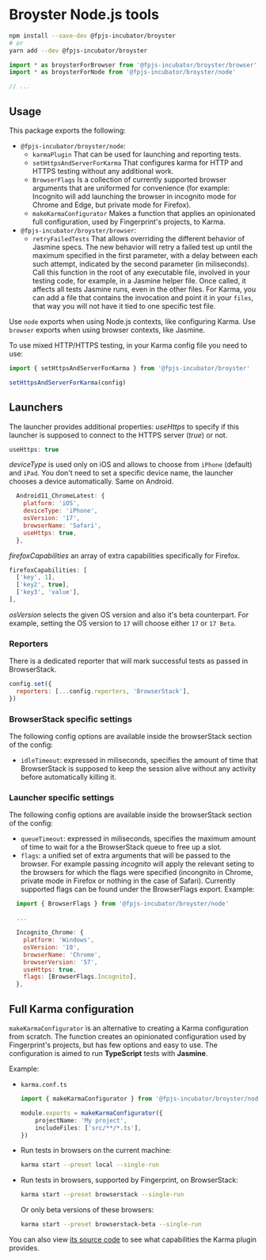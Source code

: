 # Broyster Node.js tools

```bash
npm install --save-dev @fpjs-incubator/broyster
# or
yarn add --dev @fpjs-incubator/broyster
```

```js
import * as broysterForBrowser from '@fpjs-incubator/broyster/browser'
import * as broysterForNode from '@fpjs-incubator/broyster/node'

// ...
```

## Usage

This package exports the following:

-   `@fpjs-incubator/broyster/node`:
    -   `karmaPlugin` That can be used for launching and reporting tests.
    -   `setHttpsAndServerForKarma` That configures karma for HTTP and HTTPS testing without any additional work.
    -   `BrowserFlags` Is a collection of currently supported browser arguments that are uniformed for convenience (for
        example: Incognito will add launching the browser in incognito mode for Chrome and Edge, but private mode for Firefox).
    -   `makeKarmaConfigurator` Makes a function that applies an opinionated full configuration, used by Fingerprint's projects, to Karma.
-   `@fpjs-incubator/broyster/browser`:
    -   `retryFailedTests` That allows overriding the different behavior of Jasmine specs. The new behavior will retry a failed test up until the maximum specified in the first parameter, with a delay between each such attempt, indicated by the second parameter (in miliseconds). Call this function in the root of any executable file, involved in your testing code, for example, in a Jasmine helper file. Once called, it affects all tests Jasmine runs, even in the other files. For Karma, you can add a file that contains the invocation and point it in your `files`, that way you will not have it tied to one specific test file.

Use `node` exports when using Node.js contexts, like configuring Karma.
Use `browser` exports when using browser contexts, like Jasmine.

To use mixed HTTP/HTTPS testing, in your Karma config file you need to use:

```js
import { setHttpsAndServerForKarma } from '@fpjs-incubator/broyster'

setHttpsAndServerForKarma(config)
```

## Launchers

The launcher provides additional properties:
_useHttps_ to specify if this launcher is supposed to connect to the HTTPS server (_true_) or not.

```js
useHttps: true
```

_deviceType_ is used only on iOS and allows to choose from `iPhone` (default) and `iPad`.
You don't need to set a specific device name, the launcher chooses a device automatically. Same on Android.

```js
  Android11_ChromeLatest: {
    platform: 'iOS',
    deviceType: 'iPhone',
    osVersion: '17',
    browserName: 'Safari',
    useHttps: true,
  },
```

_firefoxCapabilities_ an array of extra capabilities specifically for Firefox.

```js
firefoxCapabilities: [
  ['key', 1],
  ['key2', true],
  ['key3', 'value'],
],
```

_osVersion_ selects the given OS version and also it's beta counterpart. For example, setting the OS version to `17` will choose either `17` or `17 Beta`.

### Reporters

There is a dedicated reporter that will mark successful tests as passed in BrowserStack.

```js
config.set({
  reporters: [...config.reporters, 'BrowserStack'],
})
```

### BrowserStack specific settings

The following config options are available inside the browserStack section of the config:

-   `idleTimeout`: expressed in miliseconds, specifies the amount of time that BrowserStack is supposed to keep the session alive without any activity before automatically killing it.

### Launcher specific settings

The following config options are available inside the browserStack section of the config:

-   `queueTimeout`: expressed in miliseconds, specifies the maximum amount of time to wait for a the BrowserStack queue to free up a slot.
-   `flags`: a unified set of extra arguments that will be passed to the browser. For example passing _incognito_ will apply the relevant seting to the browsers for which the flags were specified (incongnito in Chrome, private mode in Firefox or nothing in the case of Safari). Currently supported flags can be found under the BrowserFlags export. Example:

```js
  import { BrowserFlags } from '@fpjs-incubator/broyster/node'

  ...

  Incognito_Chrome: {
    platform: 'Windows',
    osVersion: '10',
    browserName: 'Chrome',
    browserVersion: '57',
    useHttps: true,
    flags: [BrowserFlags.Incognito],
  },
```

## Full Karma configuration

`makeKarmaConfigurator` is an alternative to creating a Karma configuration from scratch.
The function creates an opinionated configuration used by Fingerprint's projects, but has few options and easy to use.
The configuration is aimed to run **TypeScript** tests with **Jasmine**.

Example:

- `karma.conf.ts`
    ```ts
    import { makeKarmaConfigurator } from '@fpjs-incubator/broyster/node'

    module.exports = makeKarmaConfigurator({
        projectName: 'My project',
        includeFiles: ['src/**/*.ts'],
    })
    ```
- Run tests in browsers on the current machine:
    ```bash
    karma start --preset local --single-run
    ```
- Run tests in browsers, supported by Fingerprint, on BrowserStack:
    ```bash
    karma start --preset browserstack --single-run
    ```
    Or only beta versions of these browsers:
    ```bash
    karma start --preset browserstack-beta --single-run
    ```

You can also view [its source code](src/karma_configuration.ts) to see what capabilities the Karma plugin provides.
